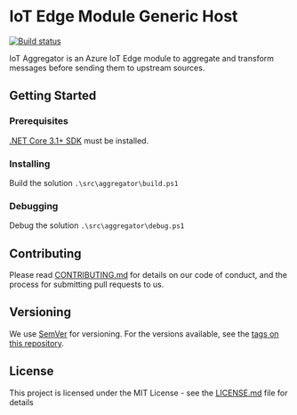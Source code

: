 # IoT Edge Module Generic Host

[![Build status](https://dev.azure.com/ait-fb/Public/_apis/build/status/IoT/iot-aggregator)](https://dev.azure.com/ait-fb/Public/_build/latest?definitionId=53?branchName=master)

IoT Aggregator is an Azure IoT Edge module to aggregate and transform messages before sending them to upstream sources.

## Getting Started

### Prerequisites

[.NET Core 3.1+ SDK](https://www.microsoft.com/net/download/core) must be installed.

### Installing

Build the solution ``.\src\aggregator\build.ps1``

### Debugging

Debug the solution ``.\src\aggregator\debug.ps1``

## Contributing

Please read [CONTRIBUTING.md](CONTRIBUTING.md) for details on our code of conduct, and the process for submitting pull requests to us.

## Versioning

We use [SemVer](http://semver.org/) for versioning. For the versions available, see the [tags on this repository](https://github.com/FlorianBader/iot-module-host/tags).

## License

This project is licensed under the MIT License - see the [LICENSE.md](LICENSE.md) file for details
